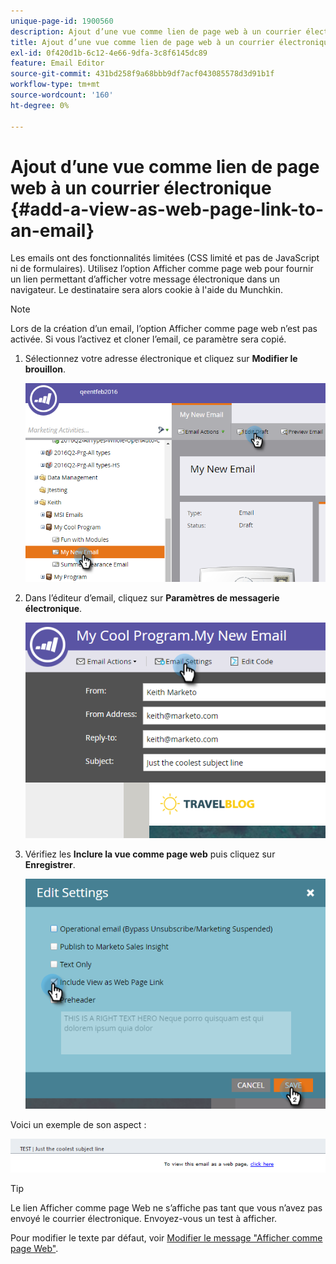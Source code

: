 ```yaml
---
unique-page-id: 1900560
description: Ajout d’une vue comme lien de page web à un courrier électronique - Documents Marketo - Documentation du produit
title: Ajout d’une vue comme lien de page web à un courrier électronique
exl-id: 0f420d1b-6c12-4e66-9dfa-3c8f6145dc89
feature: Email Editor
source-git-commit: 431bd258f9a68bbb9df7acf043085578d3d91b1f
workflow-type: tm+mt
source-wordcount: '160'
ht-degree: 0%

---
```


# Ajout d’une vue comme lien de page web à un courrier électronique {#add-a-view-as-web-page-link-to-an-email}

Les emails ont des fonctionnalités limitées (CSS limité et pas de JavaScript ni de formulaires). Utilisez l’option Afficher comme page web pour fournir un lien permettant d’afficher votre message électronique dans un navigateur. Le destinataire sera alors cookie à l&#39;aide du Munchkin.

>[!NOTE]
>
>Lors de la création d’un email, l’option Afficher comme page web n’est pas activée. Si vous l’activez et cloner l’email, ce paramètre sera copié.

1. Sélectionnez votre adresse électronique et cliquez sur **Modifier le brouillon**.

   ![](assets/one-5.png)

1. Dans l’éditeur d’email, cliquez sur **Paramètres de messagerie électronique**.

   ![](assets/two-5.png)

1. Vérifiez les **Inclure la vue comme page web** puis cliquez sur **Enregistrer**.

   ![](assets/three-4.png)

Voici un exemple de son aspect :

![](assets/four-3.png)

>[!TIP]
>
>Le lien Afficher comme page Web ne s’affiche pas tant que vous n’avez pas envoyé le courrier électronique. Envoyez-vous un test à afficher.

Pour modifier le texte par défaut, voir [Modifier le message &quot;Afficher comme page Web&quot;](/help/marketo/product-docs/administration/email-setup/edit-the-view-as-web-page-message.md).
